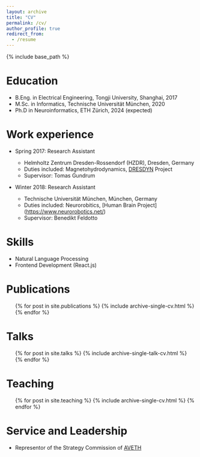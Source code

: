 ```yaml
---
layout: archive
title: "CV"
permalink: /cv/
author_profile: true
redirect_from:
  - /resume
---
```


{% include base_path %}

Education
======
* B.Eng. in Electrical Engineering, Tongji University, Shanghai, 2017
* M.Sc. in Informatics, Technische Universität München, 2020
* Ph.D in Neuroinformatics, ETH Zürich, 2024 (expected)

Work experience
======
* Spring 2017: Research Assistant
  * Helmholtz Zentrum Dresden-Rossendorf (HZDR), Dresden, Germany
  * Duties included: Magnetohydrodynamics, [DRESDYN](https://www.hzdr.de/db/Cms?pOid=40412&pNid=3163&pLang=de) Project
  * Supervisor: Tomas Gundrum

* Winter 2018: Research Assistant
  * Technische Universität München, München, Germany
  * Duties included: Neurorobitics, [Human Brain Project] (https://www.neurorobotics.net/)
  * Supervisor: Benedikt Feldotto
  
Skills
======
* Natural Language Processing
* Frontend Development (React.js)

Publications
======
  <ul>{% for post in site.publications %}
    {% include archive-single-cv.html %}
  {% endfor %}</ul>
  
Talks
======
  <ul>{% for post in site.talks %}
    {% include archive-single-talk-cv.html %}
  {% endfor %}</ul>
  
Teaching
======
  <ul>{% for post in site.teaching %}
    {% include archive-single-cv.html %}
  {% endfor %}</ul>
  
Service and Leadership
======
* Representor of the Strategy Commission of [AVETH](https://www.aveth.ethz.ch/aboutus/commissions/) 
